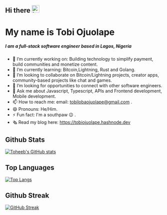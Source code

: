 ## Hi there <img src="https://user-images.githubusercontent.com/1303154/88677602-1635ba80-d120-11ea-84d8-d263ba5fc3c0.gif" width="24px" height="24px" alt="hello">

# My name is Tobi Ojuolape

##### I am a full-stack software engineer based in Lagos, Nigeria


- 🔭 I’m currently working on: Building technology to simplify payment, build communities and monetize content.
- 🌱 I’m currently learning: Bitcoin,Lightning, Rust and Golang.
- 👯 I’m looking to collaborate on Bitcoin/Lightning projects, creator apps, community-based projects like chat and games.
- 🤔 I’m looking for opportunities to connect with other software engineers.
- 💬 Ask me about Javascript, Typescript, APIs and Frontend development, Mobile development.
- 📫 How to reach me: email: tobilobaojuolape@gmail.com .
- 😄 Pronouns: He/Him.
- ⚡ Fun fact: I'm a southpaw 😉 .
- 🗞️ Read my blog here: https://tobiojuolape.hashnode.dev



## Github Stats 
[![Toheeb's GitHub stats](https://github-readme-stats.vercel.app/api?username=Toheeb-Ojuolape&theme=light&show_icons=true)](https://github.com/anuraghazra/github-readme-stats)

## Top Languages 

[![Top Langs](https://github-readme-stats.vercel.app/api/top-langs/?username=Toheeb-Ojuolape&layout=donut-vertical&langs_count=10)](https://github.com/anuraghazra/github-readme-stats)

## Github Streak
[![GitHub Streak](https://github-readme-streak-stats.herokuapp.com?user=Toheeb-Ojuolape&theme=light&hide_border=true)](https://git.io/streak-stats)
